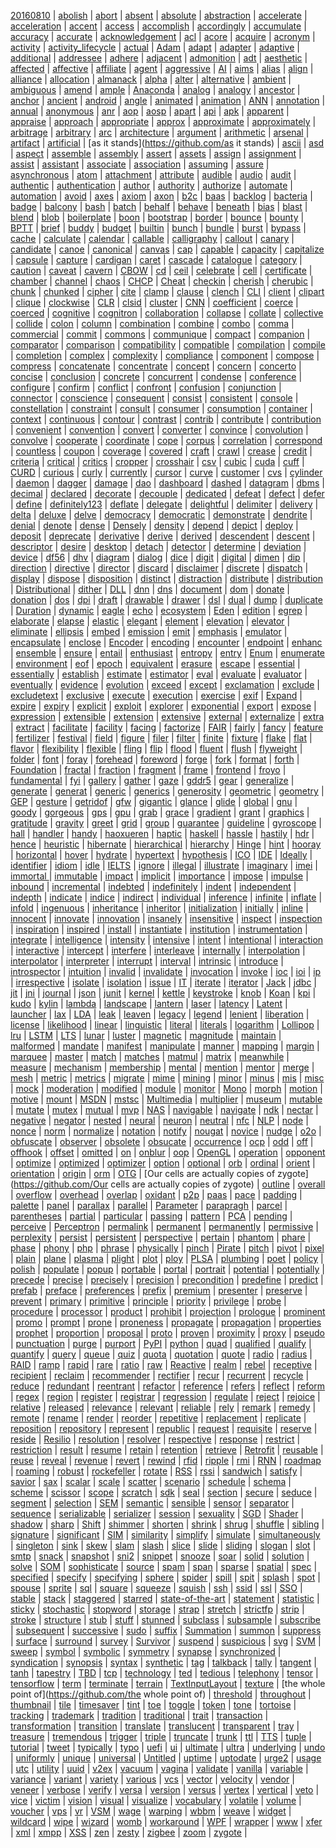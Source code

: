 [20160810](https://github.com/20160810) | [abolish](https://github.com/abolish) | [abort](https://github.com/abort) | [absent](https://github.com/absent) | [absolute](https://github.com/absolute) | [abstraction](https://github.com/abstraction) | [accelerate](https://github.com/accelerate) | [acceleration](https://github.com/acceleration) | [accent](https://github.com/accent) | [access](https://github.com/access) | [accomplish](https://github.com/accomplish) | [accordingly](https://github.com/accordingly) | [accumulate](https://github.com/accumulate) | [accuracy](https://github.com/accuracy) | [accurate](https://github.com/accurate) | [acknowledgement](https://github.com/acknowledgement) | [acl](https://github.com/acl) | [acore](https://github.com/acore) | [acquire](https://github.com/acquire) | [acronym](https://github.com/acronym) | [activity](https://github.com/activity) | [activity_lifecycle](https://github.com/activity_lifecycle) | [actual](https://github.com/actual) | [Adam](https://github.com/Adam) | [adapt](https://github.com/adapt) | [adapter](https://github.com/adapter) | [adaptive](https://github.com/adaptive) | [additional](https://github.com/additional) | [addressee](https://github.com/addressee) | [adhere](https://github.com/adhere) | [adjacent](https://github.com/adjacent) | [admonition](https://github.com/admonition) | [adt](https://github.com/adt) | [aesthetic](https://github.com/aesthetic) | [affected](https://github.com/affected) | [affective](https://github.com/affective) | [affiliate](https://github.com/affiliate) | [agent](https://github.com/agent) | [aggressive](https://github.com/aggressive) | [AI](https://github.com/AI) | [aims](https://github.com/aims) | [alias](https://github.com/alias) | [align](https://github.com/align) | [alliance](https://github.com/alliance) | [allocation](https://github.com/allocation) | [almanack](https://github.com/almanack) | [alpha](https://github.com/alpha) | [alter](https://github.com/alter) | [alternative](https://github.com/alternative) | [ambient](https://github.com/ambient) | [ambiguous](https://github.com/ambiguous) | [amend](https://github.com/amend) | [ample](https://github.com/ample) | [Anaconda](https://github.com/Anaconda) | [analog](https://github.com/analog) | [analogy](https://github.com/analogy) | [ancestor](https://github.com/ancestor) | [anchor](https://github.com/anchor) | [ancient](https://github.com/ancient) | [android](https://github.com/android) | [angle](https://github.com/angle) | [animated](https://github.com/animated) | [animation](https://github.com/animation) | [ANN](https://github.com/ANN) | [annotation](https://github.com/annotation) | [annual](https://github.com/annual) | [anonymous](https://github.com/anonymous) | [anr](https://github.com/anr) | [aop](https://github.com/aop) | [aosp](https://github.com/aosp) | [apart](https://github.com/apart) | [api](https://github.com/api) | [apk](https://github.com/apk) | [apparent](https://github.com/apparent) | [appraise](https://github.com/appraise) | [approach](https://github.com/approach) | [appropriate](https://github.com/appropriate) | [approx](https://github.com/approx) | [approximate](https://github.com/approximate) | [approximately](https://github.com/approximately) | [arbitrage](https://github.com/arbitrage) | [arbitrary](https://github.com/arbitrary) | [arc](https://github.com/arc) | [architecture](https://github.com/architecture) | [argument](https://github.com/argument) | [arithmetic](https://github.com/arithmetic) | [arsenal](https://github.com/arsenal) | [artifact](https://github.com/artifact) | [artificial](https://github.com/artificial) | [as it stands](https://github.com/as it stands) | [ascii](https://github.com/ascii) | [asd](https://github.com/asd) | [aspect](https://github.com/aspect) | [assemble](https://github.com/assemble) | [assembly](https://github.com/assembly) | [assert](https://github.com/assert) | [assets](https://github.com/assets) | [assign](https://github.com/assign) | [assignment](https://github.com/assignment) | [assist](https://github.com/assist) | [assistant](https://github.com/assistant) | [associate](https://github.com/associate) | [association](https://github.com/association) | [assuming](https://github.com/assuming) | [assure](https://github.com/assure) | [asynchronous](https://github.com/asynchronous) | [atom](https://github.com/atom) | [attachment](https://github.com/attachment) | [attribute](https://github.com/attribute) | [audible](https://github.com/audible) | [audio](https://github.com/audio) | [audit](https://github.com/audit) | [authentic](https://github.com/authentic) | [authentication](https://github.com/authentication) | [author](https://github.com/author) | [authority](https://github.com/authority) | [authorize](https://github.com/authorize) | [automate](https://github.com/automate) | [automation](https://github.com/automation) | [avoid](https://github.com/avoid) | [axes](https://github.com/axes) | [axiom](https://github.com/axiom) | [axon](https://github.com/axon) | [b2c](https://github.com/b2c) | [baas](https://github.com/baas) | [backlog](https://github.com/backlog) | [bacteria](https://github.com/bacteria) | [badge](https://github.com/badge) | [balcony](https://github.com/balcony) | [bash](https://github.com/bash) | [batch](https://github.com/batch) | [behalf](https://github.com/behalf) | [behave](https://github.com/behave) | [beneath](https://github.com/beneath) | [bias](https://github.com/bias) | [blast](https://github.com/blast) | [blend](https://github.com/blend) | [blob](https://github.com/blob) | [boilerplate](https://github.com/boilerplate) | [boon](https://github.com/boon) | [bootstrap](https://github.com/bootstrap) | [border](https://github.com/border) | [bounce](https://github.com/bounce) | [bounty](https://github.com/bounty) | [BPTT](https://github.com/BPTT) | [brief](https://github.com/brief) | [buddy](https://github.com/buddy) | [budget](https://github.com/budget) | [builtin](https://github.com/builtin) | [bunch](https://github.com/bunch) | [bundle](https://github.com/bundle) | [burst](https://github.com/burst) | [bypass](https://github.com/bypass) | [cache](https://github.com/cache) | [calculate](https://github.com/calculate) | [calendar](https://github.com/calendar) | [callable](https://github.com/callable) | [calligraphy](https://github.com/calligraphy) | [callout](https://github.com/callout) | [canary](https://github.com/canary) | [candidate](https://github.com/candidate) | [canoe](https://github.com/canoe) | [canonical](https://github.com/canonical) | [canvas](https://github.com/canvas) | [cap](https://github.com/cap) | [capable](https://github.com/capable) | [capacity](https://github.com/capacity) | [capitalize](https://github.com/capitalize) | [capsule](https://github.com/capsule) | [capture](https://github.com/capture) | [cardigan](https://github.com/cardigan) | [caret](https://github.com/caret) | [cascade](https://github.com/cascade) | [catalogue](https://github.com/catalogue) | [category](https://github.com/category) | [caution](https://github.com/caution) | [caveat](https://github.com/caveat) | [cavern](https://github.com/cavern) | [CBOW](https://github.com/CBOW) | [cd](https://github.com/cd) | [ceil](https://github.com/ceil) | [celebrate](https://github.com/celebrate) | [cell](https://github.com/cell) | [certificate](https://github.com/certificate) | [chamber](https://github.com/chamber) | [channel](https://github.com/channel) | [chaos](https://github.com/chaos) | [CHCP](https://github.com/CHCP) | [Cheat](https://github.com/Cheat) | [checkin](https://github.com/checkin) | [cherish](https://github.com/cherish) | [cherubic](https://github.com/cherubic) | [chunk](https://github.com/chunk) | [chunked](https://github.com/chunked) | [cipher](https://github.com/cipher) | [cite](https://github.com/cite) | [clamp](https://github.com/clamp) | [clause](https://github.com/clause) | [clench](https://github.com/clench) | [CLI](https://github.com/CLI) | [client](https://github.com/client) | [clipart](https://github.com/clipart) | [clique](https://github.com/clique) | [clockwise](https://github.com/clockwise) | [CLR](https://github.com/CLR) | [clsid](https://github.com/clsid) | [cluster](https://github.com/cluster) | [CNN](https://github.com/CNN) | [coefficient](https://github.com/coefficient) | [coerce](https://github.com/coerce) | [coerced](https://github.com/coerced) | [cognitive](https://github.com/cognitive) | [cognitron](https://github.com/cognitron) | [collaboration](https://github.com/collaboration) | [collapse](https://github.com/collapse) | [collate](https://github.com/collate) | [collective](https://github.com/collective) | [collide](https://github.com/collide) | [colon](https://github.com/colon) | [column](https://github.com/column) | [combination](https://github.com/combination) | [combine](https://github.com/combine) | [combo](https://github.com/combo) | [comma](https://github.com/comma) | [commercial](https://github.com/commercial) | [commit](https://github.com/commit) | [commons](https://github.com/commons) | [communique](https://github.com/communique) | [compact](https://github.com/compact) | [companion](https://github.com/companion) | [comparator](https://github.com/comparator) | [comparison](https://github.com/comparison) | [compatibility](https://github.com/compatibility) | [compatible](https://github.com/compatible) | [compilation](https://github.com/compilation) | [compile](https://github.com/compile) | [completion](https://github.com/completion) | [complex](https://github.com/complex) | [complexity](https://github.com/complexity) | [compliance](https://github.com/compliance) | [component](https://github.com/component) | [compose](https://github.com/compose) | [compress](https://github.com/compress) | [concatenate](https://github.com/concatenate) | [concentrate](https://github.com/concentrate) | [concept](https://github.com/concept) | [concern](https://github.com/concern) | [concerto](https://github.com/concerto) | [concise](https://github.com/concise) | [conclusion](https://github.com/conclusion) | [concrete](https://github.com/concrete) | [concurrent](https://github.com/concurrent) | [condense](https://github.com/condense) | [conference](https://github.com/conference) | [configure](https://github.com/configure) | [confirm](https://github.com/confirm) | [conflict](https://github.com/conflict) | [confront](https://github.com/confront) | [confusion](https://github.com/confusion) | [conjunction](https://github.com/conjunction) | [connector](https://github.com/connector) | [conscience](https://github.com/conscience) | [consequent](https://github.com/consequent) | [consist](https://github.com/consist) | [consistent](https://github.com/consistent) | [console](https://github.com/console) | [constellation](https://github.com/constellation) | [constraint](https://github.com/constraint) | [consult](https://github.com/consult) | [consumer](https://github.com/consumer) | [consumption](https://github.com/consumption) | [container](https://github.com/container) | [context](https://github.com/context) | [continuous](https://github.com/continuous) | [contour](https://github.com/contour) | [contrast](https://github.com/contrast) | [contrib](https://github.com/contrib) | [contribute](https://github.com/contribute) | [contribution](https://github.com/contribution) | [convenient](https://github.com/convenient) | [convention](https://github.com/convention) | [convert](https://github.com/convert) | [converter](https://github.com/converter) | [convince](https://github.com/convince) | [convolution](https://github.com/convolution) | [convolve](https://github.com/convolve) | [cooperate](https://github.com/cooperate) | [coordinate](https://github.com/coordinate) | [cope](https://github.com/cope) | [corpus](https://github.com/corpus) | [correlation](https://github.com/correlation) | [correspond](https://github.com/correspond) | [countless](https://github.com/countless) | [coupon](https://github.com/coupon) | [coverage](https://github.com/coverage) | [covered](https://github.com/covered) | [craft](https://github.com/craft) | [crawl](https://github.com/crawl) | [crease](https://github.com/crease) | [credit](https://github.com/credit) | [criteria](https://github.com/criteria) | [critical](https://github.com/critical) | [critics](https://github.com/critics) | [cropper](https://github.com/cropper) | [crosshair](https://github.com/crosshair) | [csv](https://github.com/csv) | [cubic](https://github.com/cubic) | [cuda](https://github.com/cuda) | [cuff](https://github.com/cuff) | [CURD](https://github.com/CURD) | [curious](https://github.com/curious) | [curly](https://github.com/curly) | [currently](https://github.com/currently) | [cursor](https://github.com/cursor) | [curve](https://github.com/curve) | [customer](https://github.com/customer) | [cvs](https://github.com/cvs) | [cylinder](https://github.com/cylinder) | [daemon](https://github.com/daemon) | [dagger](https://github.com/dagger) | [damage](https://github.com/damage) | [dao](https://github.com/dao) | [dashboard](https://github.com/dashboard) | [dashed](https://github.com/dashed) | [datagram](https://github.com/datagram) | [dbms](https://github.com/dbms) | [decimal](https://github.com/decimal) | [declared](https://github.com/declared) | [decorate](https://github.com/decorate) | [decouple](https://github.com/decouple) | [dedicated](https://github.com/dedicated) | [defeat](https://github.com/defeat) | [defect](https://github.com/defect) | [defer](https://github.com/defer) | [define](https://github.com/define) | [definitely123](https://github.com/definitely123) | [deflate](https://github.com/deflate) | [delegate](https://github.com/delegate) | [delightful](https://github.com/delightful) | [delimiter](https://github.com/delimiter) | [delivery](https://github.com/delivery) | [delta](https://github.com/delta) | [deluxe](https://github.com/deluxe) | [delve](https://github.com/delve) | [democracy](https://github.com/democracy) | [democratic](https://github.com/democratic) | [demonstrate](https://github.com/demonstrate) | [dendrite](https://github.com/dendrite) | [denial](https://github.com/denial) | [denote](https://github.com/denote) | [dense](https://github.com/dense) | [Densely](https://github.com/Densely) | [density](https://github.com/density) | [depend](https://github.com/depend) | [depict](https://github.com/depict) | [deploy](https://github.com/deploy) | [deposit](https://github.com/deposit) | [deprecate](https://github.com/deprecate) | [derivative](https://github.com/derivative) | [derive](https://github.com/derive) | [derived](https://github.com/derived) | [descendent](https://github.com/descendent) | [descent](https://github.com/descent) | [descriptor](https://github.com/descriptor) | [desire](https://github.com/desire) | [desktop](https://github.com/desktop) | [detach](https://github.com/detach) | [detector](https://github.com/detector) | [determine](https://github.com/determine) | [deviation](https://github.com/deviation) | [device](https://github.com/device) | [df56](https://github.com/df56) | [dhv](https://github.com/dhv) | [diagram](https://github.com/diagram) | [dialog](https://github.com/dialog) | [dice](https://github.com/dice) | [digit](https://github.com/digit) | [digital](https://github.com/digital) | [dimen](https://github.com/dimen) | [dip](https://github.com/dip) | [direction](https://github.com/direction) | [directive](https://github.com/directive) | [director](https://github.com/director) | [discard](https://github.com/discard) | [disclaimer](https://github.com/disclaimer) | [discrete](https://github.com/discrete) | [dispatch](https://github.com/dispatch) | [display](https://github.com/display) | [dispose](https://github.com/dispose) | [disposition](https://github.com/disposition) | [distinct](https://github.com/distinct) | [distraction](https://github.com/distraction) | [distribute](https://github.com/distribute) | [distribution](https://github.com/distribution) | [Distributional](https://github.com/Distributional) | [dither](https://github.com/dither) | [DLL](https://github.com/DLL) | [dnn](https://github.com/dnn) | [dns](https://github.com/dns) | [document](https://github.com/document) | [dom](https://github.com/dom) | [donate](https://github.com/donate) | [donation](https://github.com/donation) | [dos](https://github.com/dos) | [dpi](https://github.com/dpi) | [draft](https://github.com/draft) | [drawable](https://github.com/drawable) | [drawer](https://github.com/drawer) | [dsl](https://github.com/dsl) | [dual](https://github.com/dual) | [dump](https://github.com/dump) | [duplicate](https://github.com/duplicate) | [Duration](https://github.com/Duration) | [dynamic](https://github.com/dynamic) | [eagle](https://github.com/eagle) | [echo](https://github.com/echo) | [ecosystem](https://github.com/ecosystem) | [Eden](https://github.com/Eden) | [edition](https://github.com/edition) | [egrep](https://github.com/egrep) | [elaborate](https://github.com/elaborate) | [elapse](https://github.com/elapse) | [elastic](https://github.com/elastic) | [elegant](https://github.com/elegant) | [element](https://github.com/element) | [elevation](https://github.com/elevation) | [elevator](https://github.com/elevator) | [eliminate](https://github.com/eliminate) | [ellipsis](https://github.com/ellipsis) | [embed](https://github.com/embed) | [emission](https://github.com/emission) | [emit](https://github.com/emit) | [emphasis](https://github.com/emphasis) | [emulator](https://github.com/emulator) | [encapsulate](https://github.com/encapsulate) | [enclose](https://github.com/enclose) | [Encoder](https://github.com/Encoder) | [encoding](https://github.com/encoding) | [encounter](https://github.com/encounter) | [endpoint](https://github.com/endpoint) | [enhanc](https://github.com/enhanc) | [ensemble](https://github.com/ensemble) | [ensure](https://github.com/ensure) | [entail](https://github.com/entail) | [enthusiast](https://github.com/enthusiast) | [entropy](https://github.com/entropy) | [entry](https://github.com/entry) | [Enum](https://github.com/Enum) | [enumerate](https://github.com/enumerate) | [environment](https://github.com/environment) | [eof](https://github.com/eof) | [epoch](https://github.com/epoch) | [equivalent](https://github.com/equivalent) | [erasure](https://github.com/erasure) | [escape](https://github.com/escape) | [essential](https://github.com/essential) | [essentially](https://github.com/essentially) | [establish](https://github.com/establish) | [estimate](https://github.com/estimate) | [estimator](https://github.com/estimator) | [eval](https://github.com/eval) | [evaluate](https://github.com/evaluate) | [evaluator](https://github.com/evaluator) | [eventually](https://github.com/eventually) | [evidence](https://github.com/evidence) | [evolution](https://github.com/evolution) | [exceed](https://github.com/exceed) | [except](https://github.com/except) | [exclamation](https://github.com/exclamation) | [exclude](https://github.com/exclude) | [excludetext](https://github.com/excludetext) | [exclusive](https://github.com/exclusive) | [execute](https://github.com/execute) | [execution](https://github.com/execution) | [exercise](https://github.com/exercise) | [exif](https://github.com/exif) | [Expand](https://github.com/Expand) | [expire](https://github.com/expire) | [expiry](https://github.com/expiry) | [explicit](https://github.com/explicit) | [exploit](https://github.com/exploit) | [explorer](https://github.com/explorer) | [exponential](https://github.com/exponential) | [export](https://github.com/export) | [expose](https://github.com/expose) | [expression](https://github.com/expression) | [extensible](https://github.com/extensible) | [extension](https://github.com/extension) | [extensive](https://github.com/extensive) | [external](https://github.com/external) | [externalize](https://github.com/externalize) | [extra](https://github.com/extra) | [extract](https://github.com/extract) | [facilitate](https://github.com/facilitate) | [facility](https://github.com/facility) | [facing](https://github.com/facing) | [factorize](https://github.com/factorize) | [FAIR](https://github.com/FAIR) | [fairly](https://github.com/fairly) | [fancy](https://github.com/fancy) | [feature](https://github.com/feature) | [fertilizer](https://github.com/fertilizer) | [festival](https://github.com/festival) | [field](https://github.com/field) | [figure](https://github.com/figure) | [filer](https://github.com/filer) | [filter](https://github.com/filter) | [finite](https://github.com/finite) | [fixture](https://github.com/fixture) | [flake](https://github.com/flake) | [flat](https://github.com/flat) | [flavor](https://github.com/flavor) | [flexibility](https://github.com/flexibility) | [flexible](https://github.com/flexible) | [fling](https://github.com/fling) | [flip](https://github.com/flip) | [flood](https://github.com/flood) | [fluent](https://github.com/fluent) | [flush](https://github.com/flush) | [flyweight](https://github.com/flyweight) | [folder](https://github.com/folder) | [font](https://github.com/font) | [foray](https://github.com/foray) | [forehead](https://github.com/forehead) | [foreword](https://github.com/foreword) | [forge](https://github.com/forge) | [fork](https://github.com/fork) | [format](https://github.com/format) | [forth](https://github.com/forth) | [Foundation](https://github.com/Foundation) | [fractal](https://github.com/fractal) | [fraction](https://github.com/fraction) | [fragment](https://github.com/fragment) | [frame](https://github.com/frame) | [frontend](https://github.com/frontend) | [froyo](https://github.com/froyo) | [fundamental](https://github.com/fundamental) | [fyi](https://github.com/fyi) | [gallery](https://github.com/gallery) | [gather](https://github.com/gather) | [gaze](https://github.com/gaze) | [gddr5](https://github.com/gddr5) | [gear](https://github.com/gear) | [generalize](https://github.com/generalize) | [generate](https://github.com/generate) | [generat](https://github.com/generat) | [generic](https://github.com/generic) | [generics](https://github.com/generics) | [generosity](https://github.com/generosity) | [geometric](https://github.com/geometric) | [geometry](https://github.com/geometry) | [GEP](https://github.com/GEP) | [gesture](https://github.com/gesture) | [getridof](https://github.com/getridof) | [gfw](https://github.com/gfw) | [gigantic](https://github.com/gigantic) | [glance](https://github.com/glance) | [glide](https://github.com/glide) | [global](https://github.com/global) | [gnu](https://github.com/gnu) | [goody](https://github.com/goody) | [gorgeous](https://github.com/gorgeous) | [gps](https://github.com/gps) | [gpu](https://github.com/gpu) | [grab](https://github.com/grab) | [grace](https://github.com/grace) | [gradient](https://github.com/gradient) | [grant](https://github.com/grant) | [graphics](https://github.com/graphics) | [gratitude](https://github.com/gratitude) | [gravity](https://github.com/gravity) | [greet](https://github.com/greet) | [grid](https://github.com/grid) | [group](https://github.com/group) | [guarantee](https://github.com/guarantee) | [guideline](https://github.com/guideline) | [gyroscope](https://github.com/gyroscope) | [hall](https://github.com/hall) | [handler](https://github.com/handler) | [handy](https://github.com/handy) | [haoxueren](https://github.com/haoxueren) | [haptic](https://github.com/haptic) | [haskell](https://github.com/haskell) | [hassle](https://github.com/hassle) | [hastily](https://github.com/hastily) | [hdr](https://github.com/hdr) | [hence](https://github.com/hence) | [heuristic](https://github.com/heuristic) | [hibernate](https://github.com/hibernate) | [hierarchical](https://github.com/hierarchical) | [hierarchy](https://github.com/hierarchy) | [Hinge](https://github.com/Hinge) | [hint](https://github.com/hint) | [hooray](https://github.com/hooray) | [horizontal](https://github.com/horizontal) | [hover](https://github.com/hover) | [hydrate](https://github.com/hydrate) | [hypertext](https://github.com/hypertext) | [hypothesis](https://github.com/hypothesis) | [ICO](https://github.com/ICO) | [IDE](https://github.com/IDE) | [Ideally](https://github.com/Ideally) | [identifier](https://github.com/identifier) | [idiom](https://github.com/idiom) | [idle](https://github.com/idle) | [IELTS](https://github.com/IELTS) | [ignore](https://github.com/ignore) | [illegal](https://github.com/illegal) | [illustrate](https://github.com/illustrate) | [imaginary](https://github.com/imaginary) | [imei](https://github.com/imei) | [immortal ](https://github.com/immortal ) | [immutable](https://github.com/immutable) | [impact](https://github.com/impact) | [implicit](https://github.com/implicit) | [importance](https://github.com/importance) | [impose](https://github.com/impose) | [impulse](https://github.com/impulse) | [inbound](https://github.com/inbound) | [incremental](https://github.com/incremental) | [indebted](https://github.com/indebted) | [indefinitely](https://github.com/indefinitely) | [indent](https://github.com/indent) | [independent](https://github.com/independent) | [indepth](https://github.com/indepth) | [indicate](https://github.com/indicate) | [indice](https://github.com/indice) | [indirect](https://github.com/indirect) | [individual](https://github.com/individual) | [inference](https://github.com/inference) | [infinite](https://github.com/infinite) | [inflate](https://github.com/inflate) | [infold](https://github.com/infold) | [ingenuous](https://github.com/ingenuous) | [inheritance](https://github.com/inheritance) | [inheritor](https://github.com/inheritor) | [initialization](https://github.com/initialization) | [initially](https://github.com/initially) | [inline](https://github.com/inline) | [innocent](https://github.com/innocent) | [innovate](https://github.com/innovate) | [innovation](https://github.com/innovation) | [insanely](https://github.com/insanely) | [insensitive](https://github.com/insensitive) | [inspect](https://github.com/inspect) | [inspection](https://github.com/inspection) | [inspiration](https://github.com/inspiration) | [inspired](https://github.com/inspired) | [install](https://github.com/install) | [instantiate](https://github.com/instantiate) | [institution](https://github.com/institution) | [instrumentation](https://github.com/instrumentation) | [integrate](https://github.com/integrate) | [intelligence](https://github.com/intelligence) | [intensity](https://github.com/intensity) | [intensive](https://github.com/intensive) | [intent](https://github.com/intent) | [intentional](https://github.com/intentional) | [interaction](https://github.com/interaction) | [interactive](https://github.com/interactive) | [intercept](https://github.com/intercept) | [interfere](https://github.com/interfere) | [interleave](https://github.com/interleave) | [internally](https://github.com/internally) | [interpolation](https://github.com/interpolation) | [interpolator](https://github.com/interpolator) | [interpreter](https://github.com/interpreter) | [interrupt](https://github.com/interrupt) | [interval](https://github.com/interval) | [intrinsic](https://github.com/intrinsic) | [introduce](https://github.com/introduce) | [introspector](https://github.com/introspector) | [intuition](https://github.com/intuition) | [invalid](https://github.com/invalid) | [invalidate](https://github.com/invalidate) | [invocation](https://github.com/invocation) | [invoke](https://github.com/invoke) | [ioc](https://github.com/ioc) | [ioi](https://github.com/ioi) | [ip](https://github.com/ip) | [irrespective](https://github.com/irrespective) | [isolate](https://github.com/isolate) | [isolation](https://github.com/isolation) | [issue](https://github.com/issue) | [IT](https://github.com/IT) | [iterate](https://github.com/iterate) | [iterator](https://github.com/iterator) | [Jack](https://github.com/Jack) | [jdbc](https://github.com/jdbc) | [jit](https://github.com/jit) | [jni](https://github.com/jni) | [journal](https://github.com/journal) | [json](https://github.com/json) | [junit](https://github.com/junit) | [kernel](https://github.com/kernel) | [kettle](https://github.com/kettle) | [keystroke](https://github.com/keystroke) | [knob](https://github.com/knob) | [Koan](https://github.com/Koan) | [kpi](https://github.com/kpi) | [kudo](https://github.com/kudo) | [kylin](https://github.com/kylin) | [lambda](https://github.com/lambda) | [landscape](https://github.com/landscape) | [lantern](https://github.com/lantern) | [laser](https://github.com/laser) | [latency](https://github.com/latency) | [Latent](https://github.com/Latent) | [launcher](https://github.com/launcher) | [lax](https://github.com/lax) | [LDA](https://github.com/LDA) | [leak](https://github.com/leak) | [leaven](https://github.com/leaven) | [legacy](https://github.com/legacy) | [legend](https://github.com/legend) | [lenient](https://github.com/lenient) | [liberation](https://github.com/liberation) | [license](https://github.com/license) | [likelihood](https://github.com/likelihood) | [linear](https://github.com/linear) | [linguistic](https://github.com/linguistic) | [literal](https://github.com/literal) | [literals](https://github.com/literals) | [logarithm](https://github.com/logarithm) | [Lollipop](https://github.com/Lollipop) | [lru](https://github.com/lru) | [LSTM](https://github.com/LSTM) | [LTS](https://github.com/LTS) | [lunar](https://github.com/lunar) | [luster](https://github.com/luster) | [magnetic](https://github.com/magnetic) | [magnitude](https://github.com/magnitude) | [maintain](https://github.com/maintain) | [malformed](https://github.com/malformed) | [mandate](https://github.com/mandate) | [manifest](https://github.com/manifest) | [manipulate](https://github.com/manipulate) | [manner](https://github.com/manner) | [mapping](https://github.com/mapping) | [margin](https://github.com/margin) | [marquee](https://github.com/marquee) | [master](https://github.com/master) | [match](https://github.com/match) | [matches](https://github.com/matches) | [matmul](https://github.com/matmul) | [matrix](https://github.com/matrix) | [meanwhile](https://github.com/meanwhile) | [measure](https://github.com/measure) | [mechanism](https://github.com/mechanism) | [membership](https://github.com/membership) | [mental](https://github.com/mental) | [mention](https://github.com/mention) | [mentor](https://github.com/mentor) | [merge](https://github.com/merge) | [mesh](https://github.com/mesh) | [metric](https://github.com/metric) | [metrics](https://github.com/metrics) | [migrate](https://github.com/migrate) | [mime](https://github.com/mime) | [mining](https://github.com/mining) | [minor](https://github.com/minor) | [minus](https://github.com/minus) | [mis](https://github.com/mis) | [misc](https://github.com/misc) | [mock](https://github.com/mock) | [moderation](https://github.com/moderation) | [modified](https://github.com/modified) | [module](https://github.com/module) | [monitor](https://github.com/monitor) | [Mono](https://github.com/Mono) | [morph](https://github.com/morph) | [motion](https://github.com/motion) | [motive](https://github.com/motive) | [mount](https://github.com/mount) | [MSDN](https://github.com/MSDN) | [mstsc](https://github.com/mstsc) | [Multimedia](https://github.com/Multimedia) | [multiplier](https://github.com/multiplier) | [museum](https://github.com/museum) | [mutable](https://github.com/mutable) | [mutate](https://github.com/mutate) | [mutex](https://github.com/mutex) | [mutual](https://github.com/mutual) | [mvp](https://github.com/mvp) | [NAS](https://github.com/NAS) | [navigable](https://github.com/navigable) | [navigate](https://github.com/navigate) | [ndk](https://github.com/ndk) | [nectar](https://github.com/nectar) | [negative](https://github.com/negative) | [negator](https://github.com/negator) | [nested](https://github.com/nested) | [neural](https://github.com/neural) | [neuron](https://github.com/neuron) | [neutral](https://github.com/neutral) | [nfc](https://github.com/nfc) | [NLP](https://github.com/NLP) | [node](https://github.com/node) | [nonce](https://github.com/nonce) | [norm](https://github.com/norm) | [normalize](https://github.com/normalize) | [notation](https://github.com/notation) | [notify](https://github.com/notify) | [nougat](https://github.com/nougat) | [novice](https://github.com/novice) | [nudge](https://github.com/nudge) | [o2o](https://github.com/o2o) | [obfuscate](https://github.com/obfuscate) | [observer](https://github.com/observer) | [obsolete](https://github.com/obsolete) | [obsucate](https://github.com/obsucate) | [occurrence](https://github.com/occurrence) | [ocp](https://github.com/ocp) | [odd](https://github.com/odd) | [off](https://github.com/off) | [offhook](https://github.com/offhook) | [offset](https://github.com/offset) | [omitted](https://github.com/omitted) | [on](https://github.com/on) | [onblur](https://github.com/onblur) | [oop](https://github.com/oop) | [OpenGL](https://github.com/OpenGL) | [operation](https://github.com/operation) | [opponent](https://github.com/opponent) | [optimize](https://github.com/optimize) | [optimized](https://github.com/optimized) | [optimizer](https://github.com/optimizer) | [option](https://github.com/option) | [optional](https://github.com/optional) | [orb](https://github.com/orb) | [ordinal](https://github.com/ordinal) | [orient](https://github.com/orient) | [orientation](https://github.com/orientation) | [origin](https://github.com/origin) | [orm](https://github.com/orm) | [OTG](https://github.com/OTG) | [Our cells are actually copies of zygote](https://github.com/Our cells are actually copies of zygote) | [outline](https://github.com/outline) | [overall](https://github.com/overall) | [overflow](https://github.com/overflow) | [overhead](https://github.com/overhead) | [overlap](https://github.com/overlap) | [oxidant](https://github.com/oxidant) | [p2p](https://github.com/p2p) | [paas](https://github.com/paas) | [pace](https://github.com/pace) | [padding](https://github.com/padding) | [palette](https://github.com/palette) | [panel](https://github.com/panel) | [parallax](https://github.com/parallax) | [parallel](https://github.com/parallel) | [Parameter](https://github.com/Parameter) | [parapragh](https://github.com/parapragh) | [parcel](https://github.com/parcel) | [parentheses](https://github.com/parentheses) | [partial](https://github.com/partial) | [particular](https://github.com/particular) | [passing](https://github.com/passing) | [pattern](https://github.com/pattern) | [PCA](https://github.com/PCA) | [pending](https://github.com/pending) | [perceive](https://github.com/perceive) | [Perceptron](https://github.com/Perceptron) | [permalink](https://github.com/permalink) | [permanent](https://github.com/permanent) | [permanently](https://github.com/permanently) | [permissive](https://github.com/permissive) | [perplexity](https://github.com/perplexity) | [persist](https://github.com/persist) | [persistent](https://github.com/persistent) | [perspective](https://github.com/perspective) | [pertain](https://github.com/pertain) | [phantom](https://github.com/phantom) | [phare](https://github.com/phare) | [phase](https://github.com/phase) | [phony](https://github.com/phony) | [php](https://github.com/php) | [phrase](https://github.com/phrase) | [physically](https://github.com/physically) | [pinch](https://github.com/pinch) | [Pirate](https://github.com/Pirate) | [pitch](https://github.com/pitch) | [pivot](https://github.com/pivot) | [pixel](https://github.com/pixel) | [plain](https://github.com/plain) | [plane](https://github.com/plane) | [plasma](https://github.com/plasma) | [plight](https://github.com/plight) | [plot](https://github.com/plot) | [ploy](https://github.com/ploy) | [PLSA](https://github.com/PLSA) | [plumbing](https://github.com/plumbing) | [poet](https://github.com/poet) | [policy](https://github.com/policy) | [polish](https://github.com/polish) | [populate](https://github.com/populate) | [popup](https://github.com/popup) | [portable](https://github.com/portable) | [portal](https://github.com/portal) | [portrait](https://github.com/portrait) | [potential](https://github.com/potential) | [potentially](https://github.com/potentially) | [precede](https://github.com/precede) | [precise](https://github.com/precise) | [precisely](https://github.com/precisely) | [precision](https://github.com/precision) | [precondition](https://github.com/precondition) | [predefine](https://github.com/predefine) | [predict](https://github.com/predict) | [prefab](https://github.com/prefab) | [preface](https://github.com/preface) | [preferences](https://github.com/preferences) | [prefix](https://github.com/prefix) | [premium](https://github.com/premium) | [presenter](https://github.com/presenter) | [preserve](https://github.com/preserve) | [prevent](https://github.com/prevent) | [primary](https://github.com/primary) | [primitive](https://github.com/primitive) | [principle](https://github.com/principle) | [priority](https://github.com/priority) | [privilege](https://github.com/privilege) | [probe](https://github.com/probe) | [procedure](https://github.com/procedure) | [processor](https://github.com/processor) | [product](https://github.com/product) | [prohibit](https://github.com/prohibit) | [projection](https://github.com/projection) | [prologue](https://github.com/prologue) | [prominent](https://github.com/prominent) | [promo](https://github.com/promo) | [prompt](https://github.com/prompt) | [prone](https://github.com/prone) | [proneness](https://github.com/proneness) | [propagate](https://github.com/propagate) | [propagation](https://github.com/propagation) | [properties](https://github.com/properties) | [prophet](https://github.com/prophet) | [proportion](https://github.com/proportion) | [proposal](https://github.com/proposal) | [proto](https://github.com/proto) | [proven](https://github.com/proven) | [proximity](https://github.com/proximity) | [proxy](https://github.com/proxy) | [pseudo](https://github.com/pseudo) | [punctuation](https://github.com/punctuation) | [purge](https://github.com/purge) | [purport](https://github.com/purport) | [PyPI](https://github.com/PyPI) | [python](https://github.com/python) | [quad](https://github.com/quad) | [qualified](https://github.com/qualified) | [qualify](https://github.com/qualify) | [quantify](https://github.com/quantify) | [query](https://github.com/query) | [queue](https://github.com/queue) | [quiz](https://github.com/quiz) | [quota](https://github.com/quota) | [quotation](https://github.com/quotation) | [quote](https://github.com/quote) | [radio](https://github.com/radio) | [radius](https://github.com/radius) | [RAID](https://github.com/RAID) | [ramp](https://github.com/ramp) | [rapid](https://github.com/rapid) | [rare](https://github.com/rare) | [ratio](https://github.com/ratio) | [raw](https://github.com/raw) | [Reactive](https://github.com/Reactive) | [realm](https://github.com/realm) | [rebel](https://github.com/rebel) | [receptive](https://github.com/receptive) | [recipient](https://github.com/recipient) | [reclaim](https://github.com/reclaim) | [recommender](https://github.com/recommender) | [rectifier](https://github.com/rectifier) | [recur](https://github.com/recur) | [recurrent](https://github.com/recurrent) | [recycle](https://github.com/recycle) | [reduce](https://github.com/reduce) | [redundant](https://github.com/redundant) | [reentrant](https://github.com/reentrant) | [refactor](https://github.com/refactor) | [reference](https://github.com/reference) | [refers](https://github.com/refers) | [reflect](https://github.com/reflect) | [reform](https://github.com/reform) | [regex](https://github.com/regex) | [region](https://github.com/region) | [register](https://github.com/register) | [registrar](https://github.com/registrar) | [regression](https://github.com/regression) | [regulate](https://github.com/regulate) | [reject](https://github.com/reject) | [rejoice](https://github.com/rejoice) | [relative](https://github.com/relative) | [released](https://github.com/released) | [relevance](https://github.com/relevance) | [relevant](https://github.com/relevant) | [reliable](https://github.com/reliable) | [rely](https://github.com/rely) | [remark](https://github.com/remark) | [remedy](https://github.com/remedy) | [remote](https://github.com/remote) | [rename](https://github.com/rename) | [render](https://github.com/render) | [reorder](https://github.com/reorder) | [repetitive](https://github.com/repetitive) | [replacement](https://github.com/replacement) | [replicate](https://github.com/replicate) | [reposition](https://github.com/reposition) | [repository](https://github.com/repository) | [represent](https://github.com/represent) | [republic](https://github.com/republic) | [request](https://github.com/request) | [requisite](https://github.com/requisite) | [reserve](https://github.com/reserve) | [reside](https://github.com/reside) | [Resilio](https://github.com/Resilio) | [resolution](https://github.com/resolution) | [resolver](https://github.com/resolver) | [respective](https://github.com/respective) | [response](https://github.com/response) | [restrict](https://github.com/restrict) | [restriction](https://github.com/restriction) | [result](https://github.com/result) | [resume](https://github.com/resume) | [retain](https://github.com/retain) | [retention](https://github.com/retention) | [retrieve](https://github.com/retrieve) | [Retrofit](https://github.com/Retrofit) | [reusable](https://github.com/reusable) | [reuse](https://github.com/reuse) | [reveal](https://github.com/reveal) | [revenue](https://github.com/revenue) | [revert](https://github.com/revert) | [rewind](https://github.com/rewind) | [rfid](https://github.com/rfid) | [ripple](https://github.com/ripple) | [rmi](https://github.com/rmi) | [RNN](https://github.com/RNN) | [roadmap](https://github.com/roadmap) | [roaming](https://github.com/roaming) | [robust](https://github.com/robust) | [rockefeller](https://github.com/rockefeller) | [rotate](https://github.com/rotate) | [RSS](https://github.com/RSS) | [rssi](https://github.com/rssi) | [sandwich](https://github.com/sandwich) | [satisfy](https://github.com/satisfy) | [savior](https://github.com/savior) | [sax](https://github.com/sax) | [scalar](https://github.com/scalar) | [scale](https://github.com/scale) | [scatter](https://github.com/scatter) | [scenario](https://github.com/scenario) | [schedule](https://github.com/schedule) | [schema](https://github.com/schema) | [scheme](https://github.com/scheme) | [scissor](https://github.com/scissor) | [scope](https://github.com/scope) | [scratch](https://github.com/scratch) | [sdk](https://github.com/sdk) | [seal](https://github.com/seal) | [section](https://github.com/section) | [secure](https://github.com/secure) | [seduce](https://github.com/seduce) | [segment](https://github.com/segment) | [selection](https://github.com/selection) | [SEM](https://github.com/SEM) | [semantic](https://github.com/semantic) | [sensible](https://github.com/sensible) | [sensor](https://github.com/sensor) | [separator](https://github.com/separator) | [sequence](https://github.com/sequence) | [serializable](https://github.com/serializable) | [serializer](https://github.com/serializer) | [session](https://github.com/session) | [sexuality](https://github.com/sexuality) | [SGD](https://github.com/SGD) | [Shader](https://github.com/Shader) | [shadow](https://github.com/shadow) | [sharp](https://github.com/sharp) | [Shift](https://github.com/Shift) | [shimmer](https://github.com/shimmer) | [shorten](https://github.com/shorten) | [shrink](https://github.com/shrink) | [shrug](https://github.com/shrug) | [shuffle](https://github.com/shuffle) | [sibling](https://github.com/sibling) | [signature](https://github.com/signature) | [significant](https://github.com/significant) | [SIM](https://github.com/SIM) | [similarity](https://github.com/similarity) | [simplify](https://github.com/simplify) | [simulate](https://github.com/simulate) | [simultaneously](https://github.com/simultaneously) | [singleton](https://github.com/singleton) | [sink](https://github.com/sink) | [skew](https://github.com/skew) | [slam](https://github.com/slam) | [slash](https://github.com/slash) | [slice](https://github.com/slice) | [slide](https://github.com/slide) | [sliding](https://github.com/sliding) | [slogan](https://github.com/slogan) | [slot](https://github.com/slot) | [smtp](https://github.com/smtp) | [snack](https://github.com/snack) | [snapshot](https://github.com/snapshot) | [sni2](https://github.com/sni2) | [snippet](https://github.com/snippet) | [snooze](https://github.com/snooze) | [soar](https://github.com/soar) | [solid](https://github.com/solid) | [solution](https://github.com/solution) | [solve](https://github.com/solve) | [SOM](https://github.com/SOM) | [sophisticate](https://github.com/sophisticate) | [source](https://github.com/source) | [spam](https://github.com/spam) | [span](https://github.com/span) | [sparse](https://github.com/sparse) | [spatial](https://github.com/spatial) | [spec](https://github.com/spec) | [specified](https://github.com/specified) | [specify](https://github.com/specify) | [specifying](https://github.com/specifying) | [sphere](https://github.com/sphere) | [spider](https://github.com/spider) | [spill](https://github.com/spill) | [spit](https://github.com/spit) | [splash](https://github.com/splash) | [spot](https://github.com/spot) | [spouse](https://github.com/spouse) | [sprite](https://github.com/sprite) | [sql](https://github.com/sql) | [square](https://github.com/square) | [squeeze](https://github.com/squeeze) | [squish](https://github.com/squish) | [ssh](https://github.com/ssh) | [ssid](https://github.com/ssid) | [ssl](https://github.com/ssl) | [SSO](https://github.com/SSO) | [stable](https://github.com/stable) | [stack](https://github.com/stack) | [staggered](https://github.com/staggered) | [starred](https://github.com/starred) | [state-of-the-art](https://github.com/state-of-the-art) | [statement](https://github.com/statement) | [statistic](https://github.com/statistic) | [sticky](https://github.com/sticky) | [stochastic](https://github.com/stochastic) | [stopword](https://github.com/stopword) | [storage](https://github.com/storage) | [strap](https://github.com/strap) | [stretch](https://github.com/stretch) | [strictfp](https://github.com/strictfp) | [strip](https://github.com/strip) | [stroke](https://github.com/stroke) | [structure](https://github.com/structure) | [stub](https://github.com/stub) | [stuff](https://github.com/stuff) | [stunned](https://github.com/stunned) | [subclass](https://github.com/subclass) | [subsample](https://github.com/subsample) | [subscribe](https://github.com/subscribe) | [subsequent](https://github.com/subsequent) | [successive](https://github.com/successive) | [sudo](https://github.com/sudo) | [suffix](https://github.com/suffix) | [Summation](https://github.com/Summation) | [summon](https://github.com/summon) | [suppress](https://github.com/suppress) | [surface](https://github.com/surface) | [surround](https://github.com/surround) | [survey](https://github.com/survey) | [Survivor](https://github.com/Survivor) | [suspend](https://github.com/suspend) | [suspicious](https://github.com/suspicious) | [svg](https://github.com/svg) | [SVM](https://github.com/SVM) | [sweep](https://github.com/sweep) | [symbol](https://github.com/symbol) | [symbolic](https://github.com/symbolic) | [symmetry](https://github.com/symmetry) | [synapse](https://github.com/synapse) | [synchronized](https://github.com/synchronized) | [syndication](https://github.com/syndication) | [synopsis](https://github.com/synopsis) | [syntax](https://github.com/syntax) | [synthetic](https://github.com/synthetic) | [tag](https://github.com/tag) | [talkback](https://github.com/talkback) | [tally](https://github.com/tally) | [tangent](https://github.com/tangent) | [tanh](https://github.com/tanh) | [tapestry](https://github.com/tapestry) | [TBD](https://github.com/TBD) | [tcp](https://github.com/tcp) | [technology](https://github.com/technology) | [ted](https://github.com/ted) | [tedious](https://github.com/tedious) | [telephony](https://github.com/telephony) | [tensor](https://github.com/tensor) | [tensorflow](https://github.com/tensorflow) | [term](https://github.com/term) | [terminate](https://github.com/terminate) | [terrain](https://github.com/terrain) | [TextInputLayout](https://github.com/TextInputLayout) | [texture](https://github.com/texture) | [the whole point of](https://github.com/the whole point of) | [threshold](https://github.com/threshold) | [throughout](https://github.com/throughout) | [thumbnail](https://github.com/thumbnail) | [tile](https://github.com/tile) | [timesaver](https://github.com/timesaver) | [tint](https://github.com/tint) | [toe](https://github.com/toe) | [toggle](https://github.com/toggle) | [token](https://github.com/token) | [tone](https://github.com/tone) | [tortoise](https://github.com/tortoise) | [tracking](https://github.com/tracking) | [trademark](https://github.com/trademark) | [tradition](https://github.com/tradition) | [traditional](https://github.com/traditional) | [trait](https://github.com/trait) | [transaction](https://github.com/transaction) | [transformation](https://github.com/transformation) | [transition](https://github.com/transition) | [translate](https://github.com/translate) | [translucent](https://github.com/translucent) | [transparent](https://github.com/transparent) | [tray](https://github.com/tray) | [treasure](https://github.com/treasure) | [tremendous](https://github.com/tremendous) | [trigger](https://github.com/trigger) | [triple](https://github.com/triple) | [truncate](https://github.com/truncate) | [trunk](https://github.com/trunk) | [ttl](https://github.com/ttl) | [TTS](https://github.com/TTS) | [tuple](https://github.com/tuple) | [tutorial](https://github.com/tutorial) | [tweet](https://github.com/tweet) | [typically](https://github.com/typically) | [typo](https://github.com/typo) | [uefi](https://github.com/uefi) | [ui](https://github.com/ui) | [ultimate](https://github.com/ultimate) | [ultra](https://github.com/ultra) | [underlying](https://github.com/underlying) | [undo](https://github.com/undo) | [uniformly](https://github.com/uniformly) | [unique](https://github.com/unique) | [universal](https://github.com/universal) | [Untitled](https://github.com/Untitled) | [uptime](https://github.com/uptime) | [uptodate](https://github.com/uptodate) | [urge2](https://github.com/urge2) | [usage](https://github.com/usage) | [utc](https://github.com/utc) | [utility](https://github.com/utility) | [uuid](https://github.com/uuid) | [v2ex](https://github.com/v2ex) | [vacuum](https://github.com/vacuum) | [vagina](https://github.com/vagina) | [validate](https://github.com/validate) | [vanilla](https://github.com/vanilla) | [variable](https://github.com/variable) | [variance](https://github.com/variance) | [variant](https://github.com/variant) | [variety](https://github.com/variety) | [various](https://github.com/various) | [vcs](https://github.com/vcs) | [vector](https://github.com/vector) | [velocity](https://github.com/velocity) | [vendor](https://github.com/vendor) | [veneer](https://github.com/veneer) | [verbose](https://github.com/verbose) | [verify](https://github.com/verify) | [versa](https://github.com/versa) | [version](https://github.com/version) | [versus](https://github.com/versus) | [vertex](https://github.com/vertex) | [vertical](https://github.com/vertical) | [veto](https://github.com/veto) | [vice](https://github.com/vice) | [victim](https://github.com/victim) | [vision](https://github.com/vision) | [visual](https://github.com/visual) | [visualize](https://github.com/visualize) | [vocabulary](https://github.com/vocabulary) | [volatile](https://github.com/volatile) | [volume](https://github.com/volume) | [voucher](https://github.com/voucher) | [vps](https://github.com/vps) | [vr](https://github.com/vr) | [VSM](https://github.com/VSM) | [wage](https://github.com/wage) | [warping](https://github.com/warping) | [wbbm](https://github.com/wbbm) | [weave](https://github.com/weave) | [widget](https://github.com/widget) | [wildcard](https://github.com/wildcard) | [wipe](https://github.com/wipe) | [wizard](https://github.com/wizard) | [womb](https://github.com/womb) | [workaround](https://github.com/workaround) | [WPF](https://github.com/WPF) | [wrapper](https://github.com/wrapper) | [www](https://github.com/www) | [xfer](https://github.com/xfer) | [xml](https://github.com/xml) | [xmpp](https://github.com/xmpp) | [XSS](https://github.com/XSS) | [zen](https://github.com/zen) | [zesty](https://github.com/zesty) | [zigbee](https://github.com/zigbee) | [zoom](https://github.com/zoom) | [zygote](https://github.com/zygote) | 